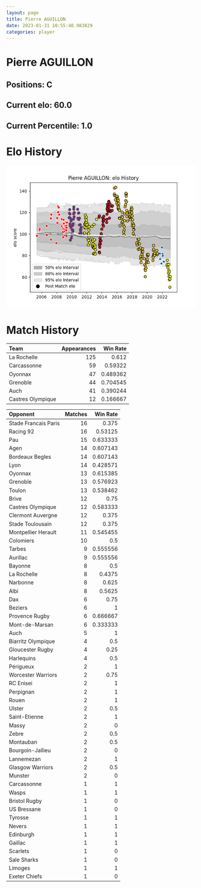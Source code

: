 ```yaml
---  
layout: page  
title: Pierre AGUILLON  
date: 2023-01-31 10:55:40.983829  
categories: player  
---
```

# Pierre AGUILLON

## Positions: C

## Current elo: 60.0

## Current Percentile: 1.0

# Elo History


![elo history](history_PierreAGUILLON.png)
# Match History


| Team              |   Appearances |   Win Rate |
|:------------------|--------------:|-----------:|
| La Rochelle       |           125 |   0.612    |
| Carcassonne       |            59 |   0.59322  |
| Oyonnax           |            47 |   0.489362 |
| Grenoble          |            44 |   0.704545 |
| Auch              |            41 |   0.390244 |
| Castres Olympique |            12 |   0.166667 |

| Opponent             |   Matches |   Win Rate |
|:---------------------|----------:|-----------:|
| Stade Francais Paris |        16 |   0.375    |
| Racing 92            |        16 |   0.53125  |
| Pau                  |        15 |   0.633333 |
| Agen                 |        14 |   0.607143 |
| Bordeaux Begles      |        14 |   0.607143 |
| Lyon                 |        14 |   0.428571 |
| Oyonnax              |        13 |   0.615385 |
| Grenoble             |        13 |   0.576923 |
| Toulon               |        13 |   0.538462 |
| Brive                |        12 |   0.75     |
| Castres Olympique    |        12 |   0.583333 |
| Clermont Auvergne    |        12 |   0.375    |
| Stade Toulousain     |        12 |   0.375    |
| Montpellier Herault  |        11 |   0.545455 |
| Colomiers            |        10 |   0.5      |
| Tarbes               |         9 |   0.555556 |
| Aurillac             |         9 |   0.555556 |
| Bayonne              |         8 |   0.5      |
| La Rochelle          |         8 |   0.4375   |
| Narbonne             |         8 |   0.625    |
| Albi                 |         8 |   0.5625   |
| Dax                  |         6 |   0.75     |
| Beziers              |         6 |   1        |
| Provence Rugby       |         6 |   0.666667 |
| Mont-de-Marsan       |         6 |   0.333333 |
| Auch                 |         5 |   1        |
| Biarritz Olympique   |         4 |   0.5      |
| Gloucester Rugby     |         4 |   0.25     |
| Harlequins           |         4 |   0.5      |
| Périgueux            |         2 |   1        |
| Worcester Warriors   |         2 |   0.75     |
| RC Enisei            |         2 |   1        |
| Perpignan            |         2 |   1        |
| Rouen                |         2 |   1        |
| Ulster               |         2 |   0.5      |
| Saint-Etienne        |         2 |   1        |
| Massy                |         2 |   0        |
| Zebre                |         2 |   0.5      |
| Montauban            |         2 |   0.5      |
| Bourgoin-Jallieu     |         2 |   0        |
| Lannemezan           |         2 |   1        |
| Glasgow Warriors     |         2 |   0.5      |
| Munster              |         2 |   0        |
| Carcassonne          |         1 |   1        |
| Wasps                |         1 |   1        |
| Bristol Rugby        |         1 |   0        |
| US Bressane          |         1 |   0        |
| Tyrosse              |         1 |   1        |
| Nevers               |         1 |   1        |
| Edinburgh            |         1 |   1        |
| Gaillac              |         1 |   1        |
| Scarlets             |         1 |   0        |
| Sale Sharks          |         1 |   0        |
| Limoges              |         1 |   1        |
| Exeter Chiefs        |         1 |   0        |